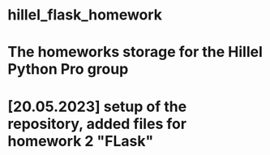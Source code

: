 # hillel_flask_homework

# The homeworks storage for the Hillel Python Pro group
# [20.05.2023] setup of the repository, added files for homework 2 "FLask"